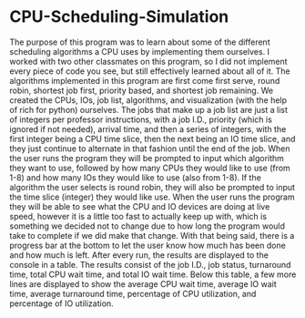 # CPU-Scheduling-Simulation
The purpose of this program was to learn about some of the different scheduling algorithms a CPU uses by implementing them ourselves.
I worked with two other classmates on this program, so I did not implement every piece of code you see, but still effectively learned
about all of it. The algorithms implemented in this program are first come first serve, round robin, shortest job first, priority based,
and shortest job remaining. We created the CPUs, IOs, job list, algorithms, and visualization (with the help of rich for python) ourselves.
The jobs that make up a job list are just a list of integers per professor instructions, with a job I.D., priority (which is ignored if
not needed), arrival time, and then a series of integers, with the first integer being a CPU time slice, then the next being an IO time 
slice, and they just continue to alternate in that fashion until the end of the job. When the user runs the program they will be prompted
to input which algorithm they want to use, followed by how many CPUs they would like to use (from 1-8) and how many IOs they would like to
use (also from 1-8). If the algorithm the user selects is round robin, they will also be prompted to input the time slice (integer) they
would like use. When the user runs the program they will be able to see what the CPU and IO devices are doing at live speed, however it is
a little too fast to actually keep up with, which is something we decided not to change due to how long the program would take to complete
if we did make that change. With that being said, there is a progress bar at the bottom to let the user know how much has been done and how
much is left. After every run, the results are displayed to the console in a table. The results consist of the job I.D., job status, turnaround time, 
total CPU wait time, and total IO wait time. Below this table, a few more lines are displayed to show the average CPU wait time, average IO wait time,
average turnaround time, percentage of CPU utilization, and percentage of IO utilization.
